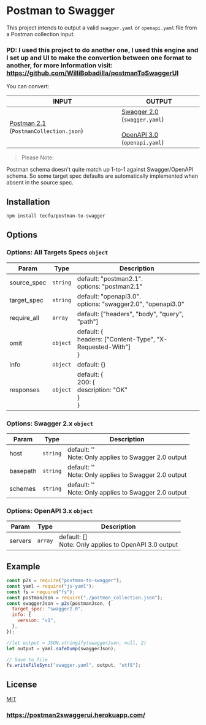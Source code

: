 # Postman to Swagger

This project intends to output a valid `swagger.yaml` or `openapi.yaml` file from a Postman collection input. <br>

### PD: I used this project to do another one, I used this engine and I set up and UI to make the convertion between one format to another, for more information visit: https://github.com/WilliBobadilla/postmanToSwaggerUI

You can convert:

| INPUT                                                                                                          | OUTPUT                                                                                                                                                                                                                        |
| -------------------------------------------------------------------------------------------------------------- | ----------------------------------------------------------------------------------------------------------------------------------------------------------------------------------------------------------------------------- |
| [Postman 2.1](https://schema.getpostman.com/json/collection/latest/docs/index.html) (`PostmanCollection.json`) | [Swagger 2.0](https://github.com/OAI/OpenAPI-Specification/blob/master/versions/2.0.md) (`swagger.yaml`) <br/><br/>[OpenAPI 3.0](https://github.com/OAI/OpenAPI-Specification/blob/master/versions/3.0.3.md) (`openapi.yaml`) |

> Please Note:

Postman schema doesn't quite match up 1-to-1 against Swagger/OpenAPI schema.
So some target spec defaults are automatically implemented when absent in the source spec.

## Installation

```sh
npm install tecfu/postman-to-swagger
```

## Options

<a name="options_properties"></a>

### Options: All Targets Specs `object`

| Param       | Type                | Description                                                        |
| ----------- | ------------------- | ------------------------------------------------------------------ |
| source_spec | <code>string</code> | default: "postman2.1". <br/> options: "postman2.1"                 |
| target_spec | <code>string</code> | default: "openapi3.0". <br/> options: "swagger2.0", "openapi3.0"   |
| require_all | <code>array</code>  | default: ["headers", "body", "query", "path"]                      |
| omit        | <code>object</code> | default: {<br/>headers: ["Content-Type", "X-Requested-With"]<br/>} |
| info        | <code>object</code> | default: {}                                                        |
| responses   | <code>object</code> | default: {<br/>200: {<br/>description: "OK"<br/>}<br/>}            |

### Options: Swagger 2.x `object`

| Param    | Type                | Description                                                |
| -------- | ------------------- | ---------------------------------------------------------- |
| host     | <code>string</code> | default: '' <br/> Note: Only applies to Swagger 2.0 output |
| basepath | <code>string</code> | default: '' <br/> Note: Only applies to Swagger 2.0 output |
| schemes  | <code>string</code> | default: '' <br/> Note: Only applies to Swagger 2.0 output |

### Options: OpenAPI 3.x `object`

| Param   | Type               | Description                                                |
| ------- | ------------------ | ---------------------------------------------------------- |
| servers | <code>array</code> | default: [] <br/> Note: Only applies to OpenAPI 3.0 output |

## Example

```js
const p2s = require("postman-to-swagger");
const yaml = require("js-yaml");
const fs = require("fs");
const postmanJson = require("./postman_collection.json");
const swaggerJson = p2s(postmanJson, {
  target_spec: "swagger2.0",
  info: {
    version: "v1",
  },
});

//let output = JSON.stringify(swaggerJson, null, 2)
let output = yaml.safeDump(swaggerJson);

// Save to file
fs.writeFileSync("swagger.yaml", output, "utf8");
```

## License

[MIT](LICENSE)

### https://postman2swaggerui.herokuapp.com/
